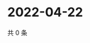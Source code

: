 # 2022-04-22

共 0 条

<!-- BEGIN WEIBO -->
<!-- 最后更新时间 Fri Apr 22 2022 01:24:22 GMT+0800 (China Standard Time) -->

<!-- END WEIBO -->
